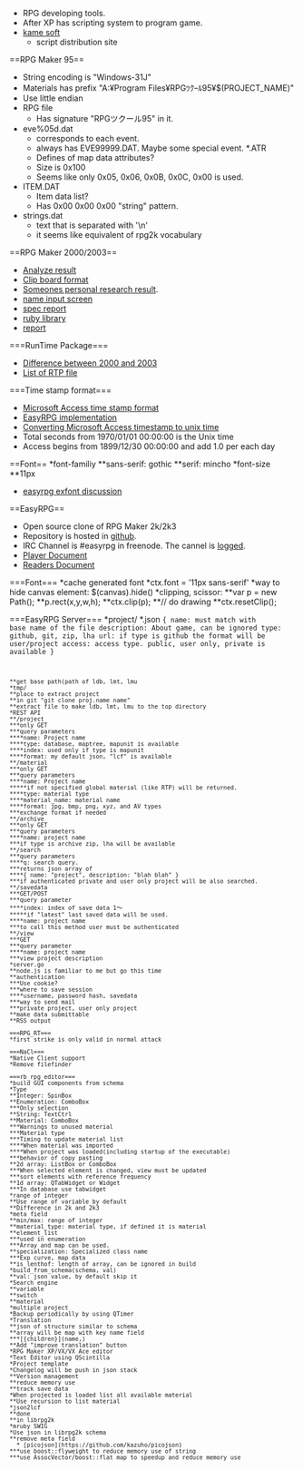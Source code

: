 * RPG developing tools.
* After XP has scripting system to program game.
* [kame soft](http://ytomy.sakura.ne.jp/)
  * script distribution site

==RPG Maker 95==
* String encoding is "Windows-31J"
* Materials has prefix "A:¥Program Files¥RPGﾂｸｰﾙ95¥$(PROJECT_NAME)"
* Use little endian
* RPG file
  * Has signature "RPGツクール95" in it.
* eve%05d.dat
  * corresponds to each event.
  * always has EVE99999.DAT. Maybe some special event.
*.ATR
  * Defines of map data attributes?
  * Size is 0x100
  * Seems like only 0x05, 0x06, 0x0B, 0x0C, 0x00 is used.
* ITEM.DAT
  * Item data list?
  * Has 0x00 0x00 0x00 "string" pattern.
* strings.dat
  * text that is separated with '\n'
  * it seems like equivalent of rpg2k vocabulary

==RPG Maker 2000/2003==
* [Analyze result](http://rpg2kdev.sue445.net/)
* [Clip board format](http://www.multimediaxis.de/threads/71-Detail-Wissen-und-Geheimnise-des-RPG-Makers-vorallem-f%C3%BCr-Erfahrene-Profis-lehrreich?p=2161714&viewfull=1#post2161714)
* [Someones personal research result](http://www007.upp.so-net.ne.jp/spas13/game.html).
* [name input screen](http://yado.tk/2k/03_ibekoma/340_namae_nyuuryoku/)
* [spec report](http://airs.s10.xrea.com/document)
* [ruby library](http://hossy.info/rpgdev/2k_save.php)
* [report](http://www007.upp.so-net.ne.jp/spas13/game.html)

===RunTime Package===
* [Difference between 2000 and 2003](https://easy-rpg.org/wiki/development/rtp-database/migration-2000-2003)
* [List of RTP file](https://easy-rpg.org/wiki/development/rtp-database/2003-rtp)

===Time stamp format===
* [Microsoft Access time stamp format](http://support.microsoft.com/kb/210276)
* [EasyRPG implementation](https://github.com/EasyRPG/Readers/blob/master/src/lsd_reader.cpp#L29)
* [Converting Microsoft Access timestamp to unix time](http://www.access-programmers.co.uk/forums/showthread.php?t=70481)
* Total seconds from 1970/01/01 00:00:00 is the Unix time
* Access begins from 1899/12/30 00:00:00 and add 1.0 per each day

==Font==
*font-familiy
**sans-serif: gothic
**serif: mincho
*font-size
**11px
* [easyrpg exfont discussion](https://easy-rpg.org/forums/viewtopic.php?f=5&t=36&p=161&hilit=font)

==EasyRPG==
* Open source clone of RPG Maker 2k/2k3
* Repository is hosted in [github](http://github.com/EasyRPG).
* IRC Channel is #easyrpg in freenode. The cannel is [logged](http://easy-rpg.org/irc/log/easyrpg/).
* [Player Document](https://easy-rpg.org/jenkins/job/EasyRPG_Documentation/ws/doc/index.html)
* [Readers Document](https://easy-rpg.org/jenkins/job/EasyRPG_Documentation/ws/lib/readers/doc/index.html)

===Font===
*cache generated font
*ctx.font = '11px sans-serif'
*way to hide canvas element: $(canvas).hide()
*clipping, scissor:
**var p = new Path();
**p.rect(x,y,w,h);
**ctx.clip(p);
**// do drawing
**ctx.resetClip();

===EasyRPG Server===
*project/
*.json
 <code>{
   name: must match with base name of the file
   description: About game, can be ignored
   type: github, git, zip, lha
   url: if type is github the format will be user/project
   access: access type. public, user only, private is available
 }
 
```
**get base path(path of ldb, lmt, lmu
*tmp/
**place to extract project
**in git "git clone proj.name name"
**extract file to make ldb, lmt, lmu to the top directory
*REST API
**/project
***only GET
***query parameters
****name: Project name
****type: database, maptree, mapunit is available
****index: used only if type is mapunit
****format: my default json, "lcf" is available
**/material
***only GET
***query parameters
****name: Project name
*****if not specified global material (like RTP) will be returned.
****type: material type
****material_name: material name
****format: jpg, bmp, png, xyz, and AV types
***exchange format if needed
**/archive
***only GET
***query parameters
****name: project name
***if type is archive zip, lha will be available
**/search
***query parameters
****q: search query.
***returns json array of
****{ name: "project", description: "blah blah" }
***if authenticated private and user only project will be also searched.
**/savedata
***GET/POST
***query parameter
****index: index of save data 1～
*****if "latest" last saved data will be used.
****name: project name
***to call this method user must be authenticated
**/view
***GET
***query parameter
****name: project name
***view project description
*server.go
**node.js is familiar to me but go this time
**authentication
***Use cookie?
***where to save session
****username, password hash, savedata
***way to send mail
***private project, user only project
**make data submittable
**RSS output

===RPG_RT===
*first strike is only valid in normal attack

===NaCl===
*Native Client support
*Remove filefinder

===rb_rpg_editor===
*build GUI components from schema
*Type
**Integer: SpinBox
**Enumeration: ComboBox
***Only selection
**String: TextCtrl
**Material: ComboBox
***Warnings to unused material
***Material type
***Timing to update material list
****When material was imported
****When project was loaded(including startup of the executable)
***behavior of copy pasting
**2d array: ListBox or ComboBox
***When selected element is changed, view must be updated
***sort elements with reference frequency
**1d array: QTabWidget or Widget
***In database use tabwidget
*range of integer
**Use range of variable by default
**Difference in 2k and 2k3
*meta field
**min/max: range of integer
**material_type: material type, if defined it is material
**element_list
***used in enumeration
***Array and map can be used.
**specialization: Specialized class name
***Exp curve, map data
**is_lenthof: length of array, can be ignored in build
*build_from_schema(schema, val)
**val: json value, by default skip it
*Search engine
**variable
**switch
**material
*multiple project
*Backup periodically by using QTimer
*Translation
**json of structure similar to schema
**array will be map with key name field
***[{children}](name,)
**Add "improve translation" button
*RPG Maker XP/VX/VX Ace editor
*Text Editor using QScintilla
*Project template
*Changelog will be push in json stack
**Version management
**reduce memory use
**track save data
*When projected is loaded list all available material
**Use recursion to list material
*json2lcf
**done
**in librpg2k
*mruby SWIG
*Use json in librpg2k schema
**remove meta field
  * [picojson](https://github.com/kazuho/picojson)
***use boost::flyweight to reduce memory use of string
***use AssocVector/boost::flat_map to speedup and reduce memory use